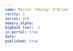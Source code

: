 ```yaml
---
name: Mirror 'Smiley' O'Brien
rarity: 3
series: ds9
memory_alpha:
bigbook_tier: -1
in_portal: true
date:
published: true
---
```



